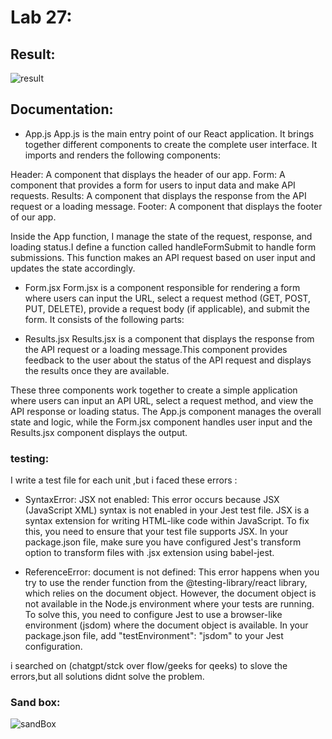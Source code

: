 # Lab 27:

## Result:
![result](https://i.ibb.co/ZVRs6Gm/Untitled.png)

## Documentation:
* App.js
App.js is the main entry point of our React application. It brings together different components to create the complete user interface. It imports and renders the following components:

Header: A component that displays the header of our app.
Form: A component that provides a form for users to input data and make API requests.
Results: A component that displays the response from the API request or a loading message.
Footer: A component that displays the footer of our app.

Inside the App function, I manage the state of the request, response, and loading status.I define a function called handleFormSubmit to handle form submissions. This function makes an API request based on user input and updates the state accordingly.

* Form.jsx
Form.jsx is a component responsible for rendering a form where users can input the URL, select a request method (GET, POST, PUT, DELETE), provide a request body (if applicable), and submit the form. It consists of the following parts:

* Results.jsx
Results.jsx is a component that displays the response from the API request or a loading message.This component provides feedback to the user about the status of the API request and displays the results once they are available.

These three components work together to create a simple application where users can input an API URL, select a request method, and view the API response or loading status. The App.js component manages the overall state and logic, while the Form.jsx component handles user input and the Results.jsx component displays the output.

### testing:
I write a test file for each unit ,but i faced these errors :

- SyntaxError: JSX not enabled: This error occurs because JSX (JavaScript XML) syntax is not enabled in your Jest test file. JSX is a syntax extension for writing HTML-like code within JavaScript. To fix this, you need to ensure that your test file supports JSX. In your package.json file, make sure you have configured Jest's transform option to transform files with .jsx extension using babel-jest.

- ReferenceError: document is not defined: This error happens when you try to use the render function from the @testing-library/react library, which relies on the document object. However, the document object is not available in the Node.js environment where your tests are running. To solve this, you need to configure Jest to use a browser-like environment (jsdom) where the document object is available. In your package.json file, add "testEnvironment": "jsdom" to your Jest configuration.

i searched on (chatgpt/stck over flow/geeks for qeeks) to slove the errors,but all solutions didnt solve the problem.

### Sand box:
![sandBox](https://i.ibb.co/f85yVtB/Untitled1.png)

